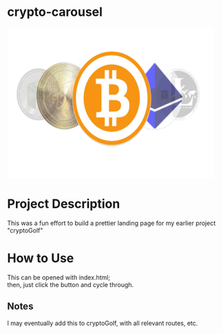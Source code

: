 # crypto-carousel

<img src="https://github.com/Daniibooii/crypto-carousel/blob/master/assets/images/cryptoCarouselRMimg.png" height=350px width=480px><br>

# Project Description
This was a fun effort to build a prettier landing page for my earlier project "cryptoGolf"<br>

# How to Use
This can be opened with index.html;<br>
then, just click the button and cycle through.<br>

## Notes
I may eventually add this to cryptoGolf, with all relevant routes, etc.<br>
